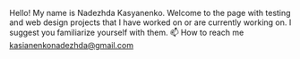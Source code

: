 Hello! My name is Nadezhda Kasyanenko.
Welcome to the page with testing and web design projects
that I have worked on or are currently working on.
I suggest you familiarize yourself with them.
📫 How to reach me kasianenkonadezhda@gmail.com

